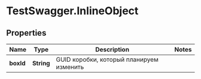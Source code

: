 # TestSwagger.InlineObject

## Properties

Name | Type | Description | Notes
------------ | ------------- | ------------- | -------------
**boxId** | **String** | GUID коробки, который планируем изменить | 


